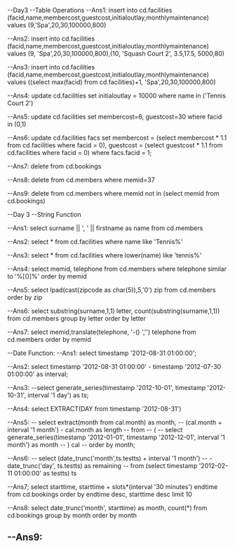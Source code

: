 --Day3
--Table Operations
--Ans1:
insert into cd.facilities (facid,name,membercost,guestcost,initialoutlay,monthlymaintenance)
values (9,'Spa',20,30,100000,800)

--Ans2:
insert into cd.facilities (facid,name,membercost,guestcost,initialoutlay,monthlymaintenance)
values (9, 'Spa',20,30,100000,800),(10, 'Squash Court 2', 3.5,17.5, 5000,80)

--Ans3:
insert into cd.facilities
(facid,name,membercost,guestcost,initialoutlay,monthlymaintenance)
values ((select max(facid) from cd.facilities)+1, 'Spa',20,30,100000,800)

--Ans4:
update cd.facilities set initialoutlay = 10000 where name in ('Tennis Court 2')

--Ans5:
update cd.facilities set membercost=6, guestcost=30 where facid in (0,1)

--Ans6:
update cd.facilities facs
set
    membercost = (select membercost * 1.1 from cd.facilities where facid = 0),
    guestcost = (select guestcost * 1.1 from cd.facilities where facid = 0)
where facs.facid = 1;

--Ans7:
delete from cd.bookings

--Ans8:
delete from cd.members where memid=37

--Ans9:
delete from cd.members where memid not in (select memid from cd.bookings)


--Day 3
--String Function

--Ans1:
select surname || ', ' || firstname as name from cd.members

--Ans2:
select * from cd.facilities where name like 'Tennis%'

--Ans3:
select * from cd.facilities where lower(name) like 'tennis%'

--Ans4:
select memid, telephone from cd.members where telephone similar to '%[()]%' order by memid

--Ans5:
select lpad(cast(zipcode as char(5)),5,'0') zip from cd.members order by zip

--Ans6:
select substring(surname,1,1) letter, count(substring(surname,1,1)) from cd.members group by letter order by letter

--Ans7:
select memid,translate(telephone, '-() ','') telephone  from cd.members order by memid


--Date Function:
--Ans1:
select timestamp '2012-08-31 01:00:00';

--Ans2:
select timestamp '2012-08-31 01:00:00' - timestamp '2012-07-30 01:00:00' as interval;

--Ans3:
--select generate_series(timestamp '2012-10-01', timestamp '2012-10-31', interval '1 day') as ts;

--Ans4:
select EXTRACT(DAY from timestamp '2012-08-31')

--Ans5:
-- select 	extract(month from cal.month) as month,
--           (cal.month + interval '1 month') - cal.month as length
-- from
--     (
--         select generate_series(timestamp '2012-01-01', timestamp '2012-12-01', interval '1 month') as month
--     ) cal
-- order by month;

--Ans6:
-- select (date_trunc('month',ts.testts) + interval '1 month')
-- - date_trunc('day', ts.testts) as remaining
-- from (select timestamp '2012-02-11 01:00:00' as testts) ts

--Ans7;
select starttime, starttime + slots*(interval '30 minutes') endtime from cd.bookings
order by endtime desc, starttime desc
limit 10

--Ans8:
select date_trunc('month', starttime) as month, count(*) from cd.bookings
group by month
order by month

--Ans9:
-----
